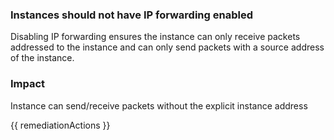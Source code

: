 
### Instances should not have IP forwarding enabled

Disabling IP forwarding ensures the instance can only receive packets addressed to the instance and can only send packets with a source address of the instance.

### Impact
Instance can send/receive packets without the explicit instance address

<!-- DO NOT CHANGE -->
{{ remediationActions }}

